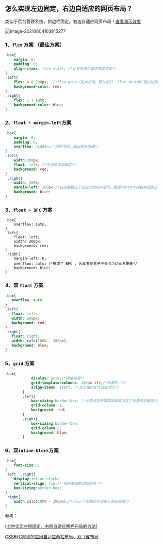 ## 怎么实现左边固定，右边自适应的网页布局？

类似于后台管理系统，侧边栏固定，右边自适应网页布局！[查看演示效果](https://zhuqingguang.github.io/vac-works/cssLayout/index1.html)

![image-20210804103915277](C:\Users\Administrator\AppData\Roaming\Typora\typora-user-images\image-20210804103915277.png)

### 1、``flex`` 方案 （最佳方案）

```css
.box{
    margin: 0;
    padding: 0;
    align-items: flex-start; /*让左右两个盒子高度自动*/
}
.left{
    flex: 0 0 200px;  /*flex-grow（放大比例，默认位0） flex-shrink(缩小比例，默认位1) flex-basis(分类剩余空间之前，占据的主轴空间，默认值auto)*/
    background-color: red;
}
.right{
    flex: 1 1 auto;
    background-color: blue;
}
```



### 2、``float + margin-left``方案

```css
.box{
    margin: 0;
    padding: 0;
    overflow: hidden;/*清除浮动，超出部分隐藏*/
}
.left{
    width:200px;
    float: left; /*左边用浮动固定*/
    background: red;
}
 .right{
    width: 100%;
    margin-left: 200px;/*右边容器占了左边的200px空间，但是content内容并没有占用左边的*/
    background: blue;
}
```



### 3、``float + BFC`` 方案

```
.box{
    overflow: auto;
}
.left{
    float: left;
    width: 200px;
    background: red;
}
.right{
    margin-left: 0;
    overflow: auto; /*形成了 BFC , 因此右侧盒子不会与浮动元素重叠*/
    background: blue;
}
```



### 4、双 ``float`` 方案

```css
.box{
   overflow: auto;
}
.left{
   float: left;
   width: 200px;
   background: red;
}
.right{
   float: right;
   width: calc(100% - 200px);
   background: blue;
}
```



### 5、``grid`` 方案

```css
.box{
            display: grid;/*网格布局*/
            grid-template-columns: 120px 1fr;/*列属性：*/
            align-items: start; /*交叉轴start顶部对齐*/
        }
        .left{
            box-sizing:border-box; /*元素设定的宽度和高度决定了元素的边框盒*/
            grid-column: 1; 
            background: red;
        }
        .right{
            box-sizing:border-box;
            grid-column:2;
            background: blue;
        }
```



### 6、双``inline-block``方案

```css
.box{
	font-size:0;
}
.left, .right{
	display:inline-block;
	vertical-align: top;/* 相对基线的顶部对齐 */
	box-sizing:border-box;
}
.right{
	width:calc(100% - 200px);/*calc()函数用于动态计算长度值*/
}
```

参考：

[[七种实现左侧固定，右侧自适应两栏布局的方法]](https://segmentfault.com/a/1190000010698609#item-3)

[CSSBFC规则的应用自适应两栏布局、双飞翼布局](https://zhuanlan.zhihu.com/p/110063355)